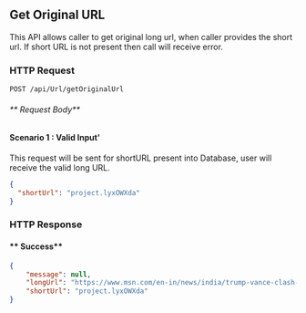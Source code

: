 ## Get Original URL

This API allows caller to get original long url, when caller provides the short url. If short URL is not present then call will receive error.

### HTTP Request 

```
POST /api/Url/getOriginalUrl
```

###### ** Request Body**
#### Scenario 1 : Valid Input'
This request will be sent for shortURL present into Database, user will receive the valid long URL.

```json
{
  "shortUrl": "project.lyxOWXda"
}
```

### HTTP Response

#### ** Success**
```json
{
    "message": null,
    "longUrl": "https://www.msn.com/en-in/news/india/trump-vance-clash-with-zelenskyy-in-heated-oval-office-exchange-over-russia-ukraine-war-read-transcript-here/ar-AA1A1NF4?ocid=msedgntp&pc=HCTS&cvid=66a926b02c2e43c9a5432c9e659ab454&ei=8",
    "shortUrl": "project.lyxOWXda"
}
```